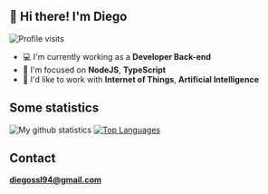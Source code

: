 ## 👋 Hi there! I'm Diego

![Profile visits](https://badges.pufler.dev/visits/diegossl/diegossl?label=Profile%20visits&style=flat-square)

- 💻  I'm currently working as a **Developer Back-end** 
- 🎯  I'm focused on **NodeJS**, **TypeScript**
- 🔭  I'd like to work with **Internet of Things**, **Artificial Intelligence**

## Some statistics

<!-- ![My github statistics](https://github-readme-stats.vercel.app/api?username=diegossl&count_private=true) -->

![My github statistics](https://github-readme-stats.vercel.app/api?username=diegossl&hide=issues&show_icons=true)
[![Top Languages](https://github-readme-stats.vercel.app/api/top-langs/?username=diegossl&layout=compact)](https://github.com/anuraghazra/github-readme-stats)

## Contact

**diegossl94@gmail.com**
